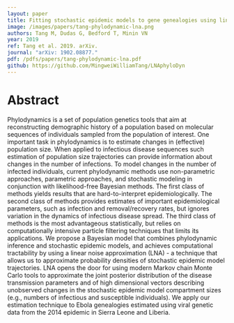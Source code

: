 ```yaml
---
layout: paper
title: Fitting stochastic epidemic models to gene genealogies using linear noise approximation
image: /images/papers/tang-phylodynamic-lna.png
authors: Tang M, Dudas G, Bedford T, Minin VN
year: 2019
ref: Tang et al. 2019. arXiv.
journal: "arXiv: 1902.08877."
pdf: /pdfs/papers/tang-phylodynamic-lna.pdf
github: https://github.com/MingweiWilliamTang/LNAphyloDyn
---
```


# Abstract

Phylodynamics is a set of population genetics tools that aim at reconstructing demographic history of a population based on molecular sequences of individuals sampled from the population of interest. One important task in phylodynamics is to estimate changes in (effective) population size. When applied to infectious disease sequences such estimation of population size trajectories can provide information about changes in the number of infections. To model changes in the number of infected individuals, current phylodynamic methods use non-parametric approaches, parametric approaches, and stochastic modeling in conjunction with likelihood-free Bayesian methods. The first class of methods yields results that are hard-to-interpret epidemiologically. The second class of methods provides estimates of important epidemiological parameters, such as infection and removal/recovery rates, but ignores variation in the dynamics of infectious disease spread. The third class of methods is the most advantageous statistically, but relies on computationally intensive particle filtering techniques that limits its applications. We propose a Bayesian model that combines phylodynamic inference and stochastic epidemic models, and achieves computational tractability by using a linear noise approximation (LNA) - a technique that allows us to approximate probability densities of stochastic epidemic model trajectories. LNA opens the door for using modern Markov chain Monte Carlo tools to approximate the joint posterior distribution of the disease transmission parameters and of high dimensional vectors describing unobserved changes in the stochastic epidemic model compartment sizes (e.g., numbers of infectious and susceptible individuals). We apply our estimation technique to Ebola genealogies estimated using viral genetic data from the 2014 epidemic in Sierra Leone and Liberia.

